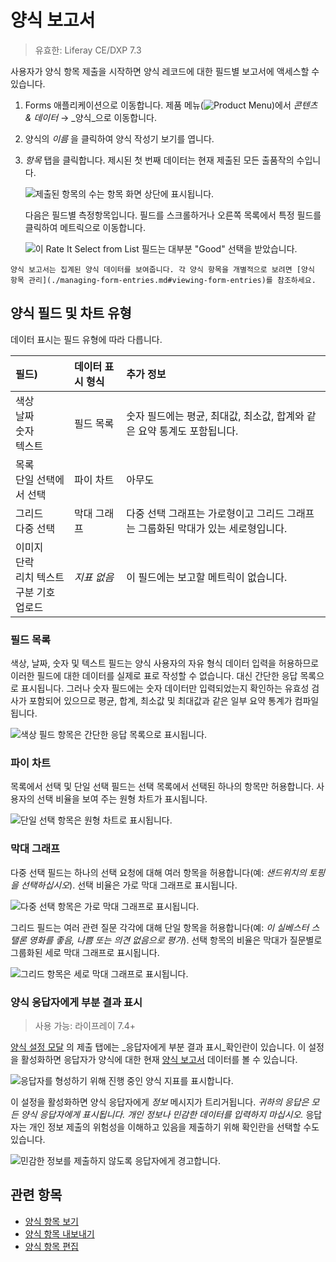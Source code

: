# 양식 보고서

> 유효한: Liferay CE/DXP 7.3

사용자가 양식 항목 제출을 시작하면 양식 레코드에 대한 필드별 보고서에 액세스할 수 있습니다.

1. Forms 애플리케이션으로 이동합니다. 제품 메뉴(![Product Menu](../../../images/icon-product-menu.png))에서 _콘텐츠 & 데이터_ &rarr; _양식_으로 이동합니다.

1. 양식의 _이름_ 을 클릭하여 양식 작성기 보기를 엽니다.

1. _항목_ 탭을 클릭합니다. 제시된 첫 번째 데이터는 현재 제출된 모든 출품작의 수입니다.

   ![제출된 항목의 수는 항목 화면 상단에 표시됩니다.](./form-reports/images/06.png)

   다음은 필드별 측정항목입니다. 필드를 스크롤하거나 오른쪽 목록에서 특정 필드를 클릭하여 메트릭으로 이동합니다.

   ![이 Rate It Select from List 필드는 대부분 "Good" 선택을 받았습니다.](./form-reports/images/01.png)

```{tip}
양식 보고서는 집계된 양식 데이터를 보여줍니다. 각 양식 항목을 개별적으로 보려면 [양식 항목 관리](./managing-form-entries.md#viewing-form-entries)를 참조하세요.
```

## 양식 필드 및 차트 유형

데이터 표시는 필드 유형에 따라 다릅니다.

| 필드)                                                                 | 데이터 표시 형식 | 추가 정보                                         |
|:------------------------------------------------------------------- |:--------- |:--------------------------------------------- |
| 색상<br />날짜<br />숫자<br />텍스트                       | 필드 목록     | 숫자 필드에는 평균, 최대값, 최소값, 합계와 같은 요약 통계도 포함됩니다.    |
| 목록<br />단일 선택에서 선택                                            | 파이 차트     | 아무도                                           |
| 그리드<br />다중 선택                                                | 막대 그래프    | 다중 선택 그래프는 가로형이고 그리드 그래프는 그룹화된 막대가 있는 세로형입니다. |
| 이미지<br />단락<br />리치 텍스트<br />구분 기호<br />업로드 | _지표 없음_   | 이 필드에는 보고할 메트릭이 없습니다.                         |

### 필드 목록

색상, 날짜, 숫자 및 텍스트 필드는 양식 사용자의 자유 형식 데이터 입력을 허용하므로 이러한 필드에 대한 데이터를 실제로 표로 작성할 수 없습니다. 대신 간단한 응답 목록으로 표시됩니다. 그러나 숫자 필드에는 숫자 데이터만 입력되었는지 확인하는 유효성 검사가 포함되어 있으므로 평균, 합계, 최소값 및 최대값과 같은 일부 요약 통계가 컴파일됩니다.

![색상 필드 항목은 간단한 응답 목록으로 표시됩니다.](./form-reports/images/02.png)

### 파이 차트

목록에서 선택 및 단일 선택 필드는 선택 목록에서 선택된 하나의 항목만 허용합니다. 사용자의 선택 비율을 보여 주는 원형 차트가 표시됩니다.

![단일 선택 항목은 원형 차트로 표시됩니다.](./form-reports/images/03.png)

### 막대 그래프

다중 선택 필드는 하나의 선택 요청에 대해 여러 항목을 허용합니다(예: _샌드위치의 토핑을 선택하십시오_). 선택 비율은 가로 막대 그래프로 표시됩니다.

![다중 선택 항목은 가로 막대 그래프로 표시됩니다.](./form-reports/images/04.png)

그리드 필드는 여러 관련 질문 각각에 대해 단일 항목을 허용합니다(예: _이 실베스터 스탤론 영화를 좋음, 나쁨 또는 의견 없음으로 평가_). 선택 항목의 비율은 막대가 질문별로 그룹화된 세로 막대 그래프로 표시됩니다.

![그리드 항목은 세로 막대 그래프로 표시됩니다.](./form-reports/images/05.png)

### 양식 응답자에게 부분 결과 표시

> 사용 가능: 라이프레이 7.4+

[양식 설정 모달](../creating-and-managing-forms/forms-configuration-reference.md#form-settings) 의 제출 탭에는 _응답자에게 부분 결과 표시_확인란이 있습니다. 이 설정을 활성화하면 응답자가 양식에 대한 현재 [양식 보고서](../sharing-forms-and-managing-submissions/form-reports.md) 데이터를 볼 수 있습니다.

![응답자를 형성하기 위해 진행 중인 양식 지표를 표시합니다.](./form-reports/images/10.png)

이 설정을 활성화하면 양식 응답자에게 _정보_ 메시지가 트리거됩니다. _귀하의 응답은 모든 양식 응답자에게 표시됩니다. 개인 정보나 민감한 데이터를 입력하지 마십시오._ 응답자는 개인 정보 제출의 위험성을 이해하고 있음을 제출하기 위해 확인란을 선택할 수도 있습니다.

![민감한 정보를 제출하지 않도록 응답자에게 경고합니다.](./form-reports/images/08.png)

## 관련 항목

* [양식 항목 보기](./managing-form-entries.md#viewing-form-entries)
* [양식 항목 내보내기](./managing-form-entries.md#exporting-form-entries)
* [양식 항목 편집](./managing-form-entries.md#editing-form-entries)

